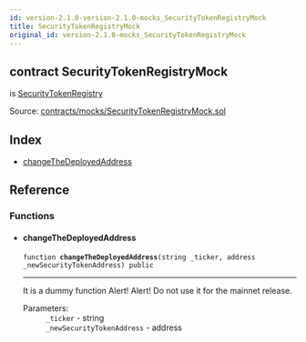 ```yaml
---
id: version-2.1.0-version-2.1.0-mocks_SecurityTokenRegistryMock
title: SecurityTokenRegistryMock
original_id: version-2.1.0-mocks_SecurityTokenRegistryMock
---
```


<div class="contract-doc"><div class="contract"><h2 class="contract-header"><span class="contract-kind">contract</span> SecurityTokenRegistryMock</h2><p class="base-contracts"><span>is</span> <a href="SecurityTokenRegistry.html">SecurityTokenRegistry</a></p><div class="source">Source: <a href="https://github.com/PolymathNetwork/polymath-core/blob/v2.1.0/contracts/mocks/SecurityTokenRegistryMock.sol" target="_blank">contracts/mocks/SecurityTokenRegistryMock.sol</a></div></div><div class="index"><h2>Index</h2><ul><li><a href="mocks_SecurityTokenRegistryMock.html#changeTheDeployedAddress">changeTheDeployedAddress</a></li></ul></div><div class="reference"><h2>Reference</h2><div class="functions"><h3>Functions</h3><ul><li><div class="item function"><span id="changeTheDeployedAddress" class="anchor-marker"></span><h4 class="name">changeTheDeployedAddress</h4><div class="body"><code class="signature">function <strong>changeTheDeployedAddress</strong><span>(string _ticker, address _newSecurityTokenAddress) </span><span>public </span></code><hr/><div class="description"><p>It is a dummy function Alert! Alert! Do not use it for the mainnet release.</p></div><dl><dt><span class="label-parameters">Parameters:</span></dt><dd><div><code>_ticker</code> - string</div><div><code>_newSecurityTokenAddress</code> - address</div></dd></dl></div></div></li></ul></div></div></div>
